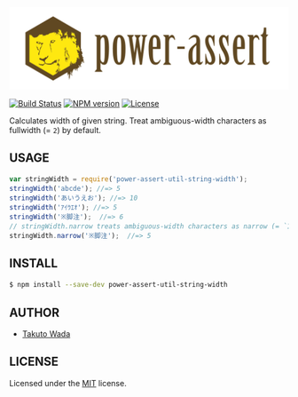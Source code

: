 [![power-assert][power-assert-banner]][power-assert-video]

[![Build Status][travis-image]][travis-video]
[![NPM version][npm-image]][npm-video]
[![License][license-image]][license-video]


Calculates width of given string. Treat ambiguous-width characters as fullwidth (= `2`) by default.


USAGE
---------------------------------------

```js
var stringWidth = require('power-assert-util-string-width');
stringWidth('abcde'); //=> 5
stringWidth('あいうえお'); //=> 10
stringWidth('ｱｲｳｴｵ'); //=> 5
stringWidth('※脚注');  //=> 6
// stringWidth.narrow treats ambiguous-width characters as narrow (= `1`)
stringWidth.narrow('※脚注');  //=> 5
```


INSTALL
---------------------------------------

```sh
$ npm install --save-dev power-assert-util-string-width
```


AUTHOR
---------------------------------------
* [Takuto Wada](https://github.com/twada)


LICENSE
---------------------------------------
Licensed under the [MIT](https://github.com/twada/power-assert-runtime/blob/master/LICENSE) license.


[power-assert-video]: https://github.com/power-assert-js/power-assert
[power-assert-banner]: https://raw.githubusercontent.com/power-assert-js/power-assert-js-logo/master/banner/banner-official-fullcolor.png

[travis-video]: https://travis-ci.org/twada/power-assert-runtime
[travis-image]: https://secure.travis-ci.org/twada/power-assert-runtime.svg?branch=master

[npm-video]: https://npmjs.org/package/power-assert-util-string-width
[npm-image]: https://badge.fury.io/js/power-assert-util-string-width.svg

[license-video]: https://github.com/twada/power-assert-runtime/blob/master/LICENSE
[license-image]: https://img.shields.io/badge/license-MIT-brightgreen.svg
